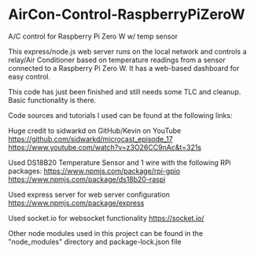 # AirCon-Control-RaspberryPiZeroW
A/C control for Raspberry Pi Zero W w/ temp sensor

This express/node.js web server runs on the local network and controls a relay/Air Conditioner based on temperature readings from a sensor connected to a Raspberry Pi Zero W. It has a web-based dashboard for easy control.

This code has just been finished and still needs some TLC and cleanup. Basic functionality is there.

Code sources and tutorials I used can be found at the following links:

Huge credit to sidwarkd on GitHub/Kevin on YouTube
https://github.com/sidwarkd/microcast_episode_17
https://www.youtube.com/watch?v=z3O26CC9nAc&t=321s

Used DS18B20 Temperature Sensor and 1 wire with the following RPi packages:
https://www.npmjs.com/package/rpi-gpio
https://www.npmjs.com/package/ds18b20-raspi

Used express server for web server configuration
https://www.npmjs.com/package/express

Used socket.io for websocket functionality
https://socket.io/

Other node modules used in this project can be found in the "node_modules" directory and package-lock.json file
